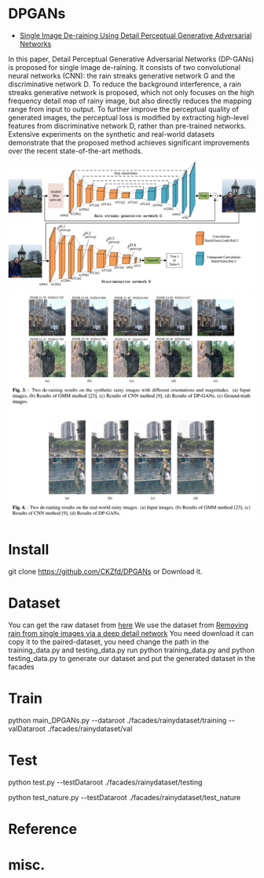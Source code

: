 # DPGANs
- [Single Image De-raining Using Detail Perceptual Generative Adversarial Networks]()

In this paper, Detail Perceptual Generative Adversarial Networks (DP-GANs) is proposed for single image de-raining. It consists of two convolutional neural networks (CNN): the rain streaks generative network G and the discriminative network D. To reduce the background interference, a rain streaks generative network is proposed, which not only focuses on the high frequency detail map of rainy image, but also directly reduces the mapping range from input to output. To further improve the perceptual quality of generated images, the perceptual loss is modified by extracting high-level features from discriminative network D, rather than pre-trained networks. Extensive
experiments on the synthetic and real-world datasets demonstrate that the proposed method achieves significant improvements over the recent state-of-the-art methods.

![Network](https://github.com/CKZfd/DPGANs/blob/master/imgs/network2.jpg)
![results](https://github.com/CKZfd/DPGANs/blob/master/imgs/1.jpg)



# Install
git clone https://github.com/CKZfd/DPGANs or Download it.

# Dataset
You can get the raw dataset from [here](https://pan.baidu.com/s/1Hvm9ctniC7PMQdKrI_lf3Q)
We use the dataset from [Removing rain from single images via a deep detail network](https://xueyangfu.github.io/projects/cvpr2017.html)
You need download it can copy it to the paired-dataset, you need change the path in the training_data.py and testing_data.py
run python training_data.py and python testing_data.py to generate our dataset and put the generated dataset in the facades

# Train
python main_DPGANs.py --dataroot ./facades/rainydataset/training --valDataroot ./facades/rainydataset/val

# Test
python test.py --testDataroot ./facades/rainydataset/testing

python test_nature.py --testDataroot ./facades/rainydataset/test_nature



# Reference

# misc.

